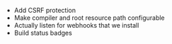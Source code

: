 * Add CSRF protection
* Make compiler and root resource path configurable
* Actually listen for webhooks that we install
* Build status badges
